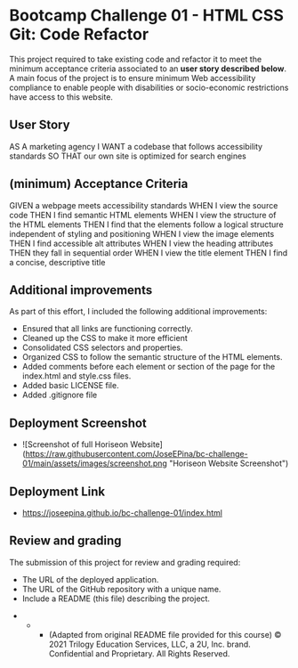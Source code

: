 # Bootcamp Challenge 01 - HTML CSS Git: Code Refactor

This project required to take existing code and refactor it to meet the minimum acceptance criteria associated to an **user story described below**. A main focus of the project is to ensure minimum Web accessibility compliance to enable people with disabilities or socio-economic restrictions have access to this website.

## User Story

AS A marketing agency
I WANT a codebase that follows accessibility standards
SO THAT our own site is optimized for search engines

## (minimum) Acceptance Criteria

GIVEN a webpage meets accessibility standards
WHEN I view the source code
THEN I find semantic HTML elements
WHEN I view the structure of the HTML elements
THEN I find that the elements follow a logical structure independent of styling and positioning
WHEN I view the image elements
THEN I find accessible alt attributes
WHEN I view the heading attributes
THEN they fall in sequential order
WHEN I view the title element
THEN I find a concise, descriptive title

## Additional improvements

As part of this effort, I included the following additional improvements:

-  Ensured that all links are functioning correctly.
-  Cleaned up the CSS to make it more efficient
-  Consolidated CSS selectors and properties.
-  Organized CSS to follow the semantic structure of the HTML elements.
-  Added comments before each element or section of the page for the index.html and style.css files.
-  Added basic LICENSE file.
-  Added .gitignore file

## Deployment Screenshot

-  ![Screenshot of full Horiseon Website] (https://raw.githubusercontent.com/JoseEPina/bc-challenge-01/main/assets/images/screenshot.png "Horiseon Website Screenshot")

## Deployment Link

-  https://joseepina.github.io/bc-challenge-01/index.html

## Review and grading

The submission of this project for review and grading required:

-  The URL of the deployed application.
-  The URL of the GitHub repository with a unique name.
-  Include a README (this file) describing the project.

*  -  -  (Adapted from original README file provided for this course)
         © 2021 Trilogy Education Services, LLC, a 2U, Inc. brand. Confidential and Proprietary. All Rights Reserved.
